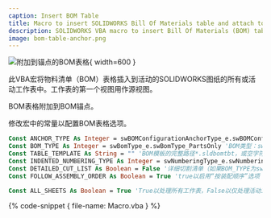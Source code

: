 ```yaml
---
caption: Insert BOM Table
title: Macro to insert SOLIDWORKS Bill Of Materials table and attach to the anchor point
description: SOLIDWORKS VBA macro to insert Bill Of Materials (BOM) table into active or all sheets with the specified parameters and attach to the anchor point
image: bom-table-anchor.png
---
```

![附加到锚点的BOM表格](bom-table-anchor.png){ width=600 }

此VBA宏将物料清单（BOM）表格插入到活动的SOLIDWORKS图纸的所有或活动工作表中。工作表的第一个视图用作源视图。

BOM表格附加到BOM锚点。

修改宏中的常量以配置BOM表格选项。

~~~ vb
Const ANCHOR_TYPE As Integer = swBOMConfigurationAnchorType_e.swBOMConfigurationAnchor_TopLeft '锚点类型：swBOMConfigurationAnchor_BottomLeft，swBOMConfigurationAnchor_BottomRight，swBOMConfigurationAnchor_TopLeft，swBOMConfigurationAnchor_TopRight
Const BOM_TYPE As Integer = swBomType_e.swBomType_PartsOnly 'BOM类型：swBomType_Indented，swBomType_PartsOnly，swBomType_TopLevelOnly
Const TABLE_TEMPLATE As String = "" 'BOM模板的完整路径*.sldbomtbt，或空字符串以使用默认模板
Const INDENTED_NUMBERING_TYPE As Integer = swNumberingType_e.swNumberingType_Flat '编号类型（如果BOM_TYPE为swBomType_Indented）：swIndentedBOMNotSet，swNumberingType_Detailed，swNumberingType_Flat，swNumberingType_None
Const DETAILED_CUT_LIST As Boolean = False '详细切割清单（如果BOM_TYPE为swBomType_Indented）
Const FOLLOW_ASSEMBLY_ORDER As Boolean = True 'true以启用“按装配顺序”选项

Const ALL_SHEETS As Boolean = True 'True以处理所有工作表，False以仅处理活动工作表
~~~

{% code-snippet { file-name: Macro.vba } %}